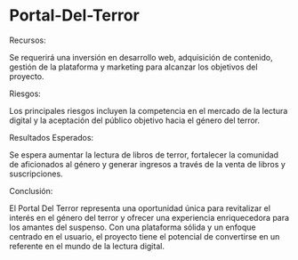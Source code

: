 # Portal-Del-Terror
Recursos:

Se requerirá una inversión en desarrollo web, adquisición de contenido, gestión de la plataforma y marketing para alcanzar los objetivos del proyecto.

Riesgos:

Los principales riesgos incluyen la competencia en el mercado de la lectura digital y la aceptación del público objetivo hacia el género del terror.

Resultados Esperados:

Se espera aumentar la lectura de libros de terror, fortalecer la comunidad de aficionados al género y generar ingresos a través de la venta de libros y suscripciones.

Conclusión:

El Portal Del Terror representa una oportunidad única para revitalizar el interés en el género del terror y ofrecer una experiencia enriquecedora para los amantes del suspenso. Con una plataforma sólida y un enfoque centrado en el usuario, el proyecto tiene el potencial de convertirse en un referente en el mundo de la lectura digital.
